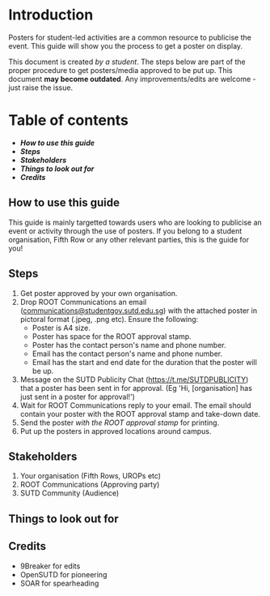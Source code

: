 # Introduction
Posters for student-led activities are a common resource to publicise the event. This guide will show you the process to get a poster on display.

This document is created *by a student*. The steps below are part of the proper procedure to get posters/media approved to be put up. This document **may become outdated**. Any improvements/edits are welcome - just raise the issue.

# Table of contents
- ***How to use this guide***
- ***Steps***
- ***Stakeholders***
- ***Things to look out for***
- ***Credits***

## How to use this guide
This guide is mainly targetted towards users who are looking to publicise an event or activity through the use of posters. If you belong to a student organisation, Fifth Row or any other relevant parties, this is the guide for you!

## Steps
1. Get poster approved by your own organisation.
2. Drop ROOT Communications an email (communications@studentgov.sutd.edu.sg) with the attached poster in pictoral format (.jpeg, .png etc). Ensure the following:
   - Poster is A4 size.
   - Poster has space for the ROOT approval stamp.
   - Poster has the contact person's name and phone number.
   - Email has the contact person's name and phone number.
   - Email has the start and end date for the duration that the poster will be up.
3. Message on the SUTD Publicity Chat (https://t.me/SUTDPUBLICITY) that a poster has been sent in for approval. (Eg 'Hi, [organisation] has just sent in a poster for approval!')
4. Wait for ROOT Communications reply to your email. The email should contain your poster with the ROOT approval stamp and take-down date.
5. Send the poster *with the ROOT approval stamp* for printing.
6. Put up the posters in approved locations around campus.

## Stakeholders
1. Your organisation (Fifth Rows, UROPs etc)
2. ROOT Communications (Approving party)
3. SUTD Community (Audience)

## Things to look out for

## Credits
- 9Breaker for edits
- OpenSUTD for pioneering
- SOAR for spearheading
